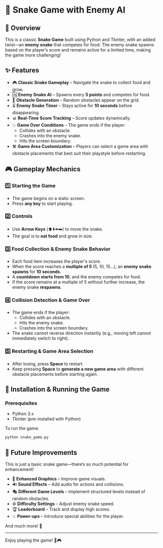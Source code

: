 # 🐍 Snake Game with Enemy AI

## 📌 Overview
This is a classic **Snake Game** built using Python and Tkinter, with an added twist—an **enemy snake** that competes for food. The enemy snake spawns based on the player’s score and remains active for a limited time, making the game more challenging!

## ✨ Features
- 🎮 **Classic Snake Gameplay** – Navigate the snake to collect food and grow.
- 🆚 **Enemy Snake AI** – Spawns every **5 points** and competes for food.
- 🚧 **Obstacle Generation** – Random obstacles appear on the grid.
- ⏳ **Enemy Snake Timer** – Stays active for **10 seconds** before disappearing.
- 📊 **Real-Time Score Tracking** – Score updates dynamically.
- 💥 **Game Over Conditions** – The game ends if the player:
  - Collides with an obstacle.
  - Crashes into the enemy snake.
  - Hits the screen boundary.
- 🛠️ **Game Area Customization** – Players can select a game area with obstacle placements that best suit their playstyle before restarting.

## 🎮 Gameplay Mechanics

### 1️⃣ **Starting the Game**  
- The game begins on a static screen.  
- Press **any key** to start playing.

### 2️⃣ **Controls**  
- Use **Arrow Keys** (⬆️⬇️⬅️➡️) to move the snake.
- The goal is to **eat food** and grow in size.

### 3️⃣ **Food Collection & Enemy Snake Behavior**  
- Each food item increases the player's score.
- When the score reaches a **multiple of 5** (5, 10, 15...), an **enemy snake spawns** for **10 seconds**.
- A **countdown starts from 10**, and the enemy competes for food.
- If the score remains at a multiple of 5 without further increase, the enemy snake **respawns**.

### 4️⃣ **Collision Detection & Game Over**  
- The game ends if the player:
  - Collides with an obstacle.
  - Hits the enemy snake.
  - Crashes into the screen boundary.
- The snake cannot reverse direction instantly (e.g., moving left cannot immediately switch to right).

### 5️⃣ **Restarting & Game Area Selection**  
- After losing, press **Space** to restart.
- Keep pressing **Space** to **generate a new game area** with different obstacle placements before starting again.

## 🚀 Installation & Running the Game
### Prerequisites
- Python 3.x
- Tkinter (pre-installed with Python)

To run the game:
```sh
python snake_game.py
```

## 🔮 Future Improvements
This is just a basic snake game—there’s so much potential for enhancement!
- 🎨 **Enhanced Graphics** – Improve game visuals.
- 🔊 **Sound Effects** – Add audio for actions and collisions.
- 🎭 **Different Game Levels** – Implement structured levels instead of random obstacles.
- ⚙️ **Difficulty Settings** – Adjust enemy snake speed.
- 🏆 **Leaderboard** – Track and display high scores.
- 💥 **Power-ups** – Introduce special abilities for the player.

And much more! 🎉

---
Enjoy playing the game! 🐍🎮

